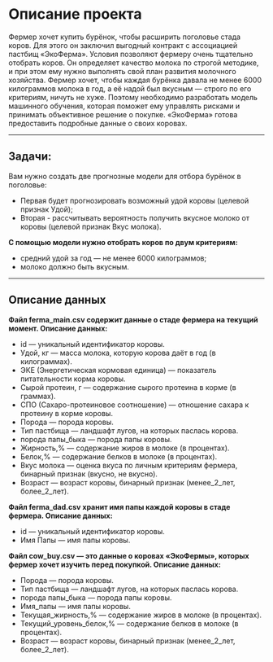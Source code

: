 # Описание проекта

Фермер хочет купить бурёнок, чтобы расширить поголовье стада коров. Для этого он заключил выгодный контракт с ассоциацией пастбищ «ЭкоФерма».
Условия позволяют фермеру очень тщательно отобрать коров. Он определяет качество молока по строгой методике, и при этом ему нужно выполнять свой план развития молочного хозяйства. Фермер хочет, чтобы каждая бурёнка давала не менее 6000 килограммов молока в год, а её надой был вкусным — строго по его критериям, ничуть не хуже.
Поэтому необходимо разработать модель машинного обучения, которая поможет ему управлять рисками и принимать объективное решение о покупке. «ЭкоФерма» готова предоставить подробные данные о своих коровах. 

-------------------------------------

## Задачи:
Вам нужно создать две прогнозные модели для отбора бурёнок в поголовье:
* Первая будет прогнозировать возможный удой коровы (целевой признак Удой);
* Вторая - рассчитывать вероятность получить вкусное молоко от коровы (целевой признак Вкус молока).


**С помощью модели нужно отобрать коров по двум критериям:**
* средний удой за год — не менее 6000 килограммов;
* молоко должно быть вкусным.

------------------------------------

## Описание данных

**Файл ferma_main.csv содержит данные о стаде фермера на текущий момент. Описание данных:**
* id — уникальный идентификатор коровы.
* Удой, кг — масса молока, которую корова даёт в год (в килограммах).
* ЭКЕ (Энергетическая кормовая единица) — показатель питательности корма коровы.
* Сырой протеин, г — содержание сырого протеина в корме (в граммах).
* СПО (Сахаро-протеиновое соотношение) — отношение сахара к протеину в корме коровы.
* Порода — порода коровы.
* Тип пастбища — ландшафт лугов, на которых паслась корова.
* порода папы_быка — порода папы коровы.
* Жирность,% — содержание жиров в молоке (в процентах).
* Белок,% — содержание белков в молоке (в процентах).
* Вкус молока — оценка вкуса по личным критериям фермера, бинарный признак (вкусно, не вкусно).
* Возраст — возраст коровы, бинарный признак (менее_2_лет, более_2_лет).

**Файл ferma_dad.csv хранит имя папы каждой коровы в стаде фермера. Описание данных:**
* id — уникальный идентификатор коровы.
* Имя Папы — имя папы коровы.

**Файл cow_buy.csv — это данные о коровах «ЭкоФермы», которых фермер хочет изучить перед покупкой. Описание данных:**
* Порода — порода коровы.
* Тип пастбища — ландшафт лугов, на которых паслась корова.
* порода папы_быка — порода папы коровы.
* Имя_папы — имя папы коровы.
* Текущая_жирность,% — содержание жиров в молоке (в процентах).
* Текущий_уровень_белок,% — содержание белков в молоке (в процентах).
* Возраст — возраст коровы, бинарный признак (менее_2_лет, более_2_лет).
